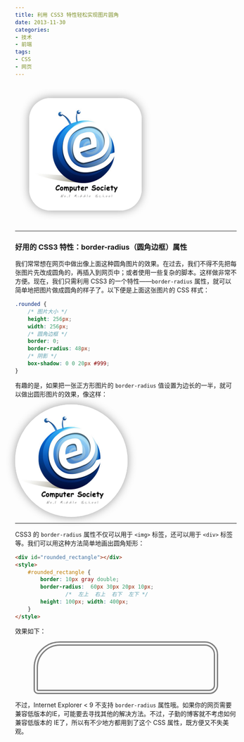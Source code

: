 ```yaml
---
title: 利用 CSS3 特性轻松实现图片圆角
date: 2013-11-30
categories:
- 技术
- 前端
tags:
- CSS
- 网页
---
```


<div style="padding: 2rem">
  <img src="/img/2013/css3-border-radius/cptsct.png" alt="I love Computer Society!" class="rounded" style="border: 0; border-radius: 48px; height: 256px; width: 256px; box-shadow: 0 0 20px #999; display: block;">
</div>

---

### 好用的 CSS3 特性：border-radius（圆角边框）属性

我们常常想在网页中做出像上面这种圆角图片的效果。在过去，我们不得不先把每张图片先改成圆角的，再插入到网页中；或者使用一些复杂的脚本。这样做非常不方便。现在，我们只需利用 CSS3 的一个特性——`border-radius` 属性，就可以简单地把图片做成圆角的样子了。以下便是上面这张图片的 CSS 样式：

<!-- more -->

``` css
.rounded {
	/* 图片大小 */
	height: 256px;
	width: 256px;
	/* 圆角边框 */
	border: 0;
	border-radius: 48px;
	/* 阴影 */
	box-shadow: 0 0 20px #999;
}
```

有趣的是，如果把一张正方形图片的 `border-radius` 值设置为边长的一半，就可以做出圆形图片的效果，像这样：

<img src="/img/2013/css3-border-radius/cptsct.png" alt="I love Computer Society!" class="rounded" style="border: 0; border-radius: 128px; height: 256px; width: 256px; box-shadow: 0 0 20px #999; display: block;">

---

CSS3 的 `border-radius` 属性不仅可以用于 `<img>` 标签，还可以用于 `<div>` 标签等。我们可以用这种方法简单地画出圆角矩形：

``` html
<div id="rounded_rectangle"></div>
<style>
	#rounded_rectangle {
		border: 10px gray double;
		border-radius:	60px 30px 20px 10px;
			    /*	左上  右上  右下  左下 */
		height: 100px; width: 400px;
	}
</style>
```

效果如下：

<div id="rounded_rectangle"></div>
<style>
	#rounded_rectangle {
		border: 10px gray double;
		border-radius:	60px 30px 20px 10px;
			    /*	左上　右上　右下　左下 */
		height: 100px; width: 400px;
		margin: auto
	}
</style>

不过，Internet Explorer < 9 不支持 `border-radius` 属性哦。如果你的网页需要兼容低版本的IE，可能要去寻找其他的解决方法。不过，子勤的博客就不考虑如何兼容低版本的 IE了，所以有不少地方都用到了这个 CSS 属性，既方便又不失美观。